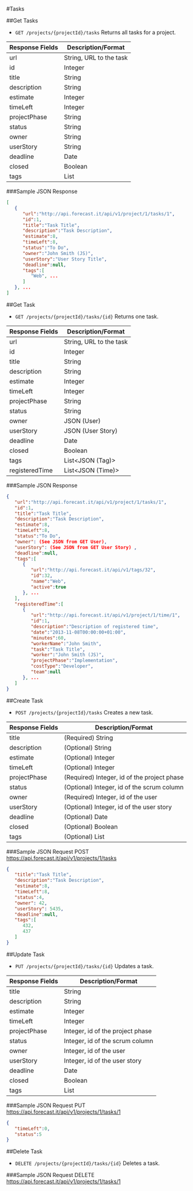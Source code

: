 #Tasks

##Get Tasks

* `GET /projects/{projectId}/tasks` Returns all tasks for a project.

|Response Fields | Description/Format|
|------------ | -------------|
|url | String, URL to the task|
|id | Integer|
|title | String|
|description | String|
|estimate | Integer|
|timeLeft | Integer|
|projectPhase | String|
|status | String|
|owner | String|
|userStory | String|
|deadline | Date|
|closed | Boolean|
|tags | List<String>|

###Sample JSON Response
```json
[
   {
      "url":"http://api.forecast.it/api/v1/project/1/tasks/1",
      "id":1,
      "title":"Task Title",
      "description":"Task Description",
      "estimate":8,
      "timeLeft":8,
      "status":"To Do",
      "owner":"John Smith (JS)",
      "userStory":"User Story Title",
      "deadline":null,
      "tags":[
         "Web", ...
      ]
   }, ...
]
```

##Get Task

* `GET /projects/{projectId}/tasks/{id}` Returns one task.

|Response Fields | Description/Format|
|------------ | -------------|
|url | String, URL to the task|
|id | Integer|
|title | String|
|description | String|
|estimate | Integer|
|timeLeft | Integer|
|projectPhase | String|
|status | String|
|owner | JSON (User)|
|userStory | JSON (User Story)|
|deadline | Date|
|closed | Boolean|
|tags | List<JSON (Tag)>|
|registeredTime | List<JSON (Time)>|

###Sample JSON Response
```json
{
   "url":"http://api.forecast.it/api/v1/project/1/tasks/1",
   "id":1,
   "title":"Task Title",
   "description":"Task Description",
   "estimate":8,
   "timeLeft":8,
   "status":"To Do",
   "owner": (See JSON from GET User),
   "userStory": (See JSON from GET User Story) ,
   "deadline":null,
   "tags":[
      {
         "url":"http://api.forecast.it/api/v1/tags/32",
         "id":32,
         "name":"Web",
         "active":true
      }, ...
   ],
   "registeredTime":[
      {  
         "url":"http://api.forecast.it/api/v1/project/1/time/1",
         "id":1,
         "description":"Description of registered time",
         "date":"2013-11-08T00:00:00+01:00",
         "minutes":60,
         "workerName":"John Smith",
         "task":"Task Title",
         "worker":"John Smith (JS)",
         "projectPhase":"Implementation",
         "costType":"Developer",
         "team":null
      }, ...
   ]
}
```

##Create Task

* `POST /projects/{projectId}/tasks` Creates a new task.

|Response Fields | Description/Format|
|------------ | -------------|
|title | (Required) String|
|description | (Optional) String|
|estimate | (Optional) Integer|
|timeLeft | (Optional) Integer|
|projectPhase | (Required) Integer, id of the project phase|
|status | (Optional) Integer, id of the scrum column|
|owner | (Required) Integer, id of the user|
|userStory | (Optional) Integer, id of the user story|
|deadline | (Optional) Date|
|closed | (Optional) Boolean|
|tags | (Optional) List<Integer>|

###Sample JSON Request
POST https://api.forecast.it/api/v1/projects/1/tasks

```json
{
   "title":"Task Title",
   "description":"Task Description",
   "estimate":8,
   "timeLeft":8,
   "status":4,
   "owner": 42,
   "userStory": 5435,
   "deadline":null,
   "tags":[
      432,
      437
   ]
}
```

##Update Task

* `PUT /projects/{projectId}/tasks/{id}` Updates a task.

|Response Fields | Description/Format|
|------------ | -------------|
|title | String|
|description | String|
|estimate | Integer|
|timeLeft | Integer|
|projectPhase | Integer, id of the project phase|
|status | Integer, id of the scrum column|
|owner | Integer, id of the user|
|userStory | Integer, id of the user story|
|deadline | Date|
|closed | Boolean|
|tags | List<Integer>|

###Sample JSON Request
PUT https://api.forecast.it/api/v1/projects/1/tasks/1

```json
{
   "timeLeft":0,
   "status":5
}
```

##Delete Task

* `DELETE /projects/{projectId}/tasks/{id}` Deletes a task.

###Sample JSON Request
DELETE https://api.forecast.it/api/v1/projects/1/tasks/1
